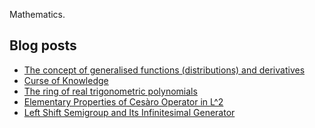 Mathematics.

## Blog posts
<!-- BLOG-POST-LIST:START -->
- [The concept of generalised functions (distributions) and derivatives](https://desvl.xyz/2021/08/16/the-concept-of-distribution/)
- [Curse of Knowledge](https://desvl.xyz/2021/07/24/Curse-of-Knowledge/)
- [The ring of real trigonometric polynomials](https://desvl.xyz/2021/07/12/The-ring-of-real-trigonometric-polynomials/)
- [Elementary Properties of Cesàro Operator in L^2](https://desvl.xyz/2021/07/08/Cesaro-operator-in-L2/)
- [Left Shift Semigroup and Its Infinitesimal Generator](https://desvl.xyz/2021/05/26/left-shift/)
<!-- BLOG-POST-LIST:END -->